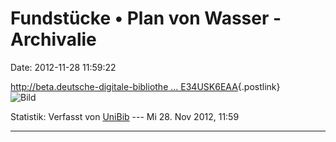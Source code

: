 Fundstücke • Plan von Wasser - Archivalie
=========================================

Date: 2012-11-28 11:59:22

[http://beta.deutsche-digitale-bibliothe \...
E34USK6EAA](http://beta.deutsche-digitale-bibliothek.de/item/UDDI2SRTTCRZPVM7PO332KE34USK6EAA){.postlink}\
![Bild](http://www.binary-p2.deutsche-digitale-bibliothek.de/binary/UDDI2SRTTCRZPVM7PO332KE34USK6EAA/mvpr/1.jpg)

Statistik: Verfasst von
[UniBib](http://ddb-forum.de/memberlist.php?mode=viewprofile&u=100) ---
Mi 28. Nov 2012, 11:59

------------------------------------------------------------------------

